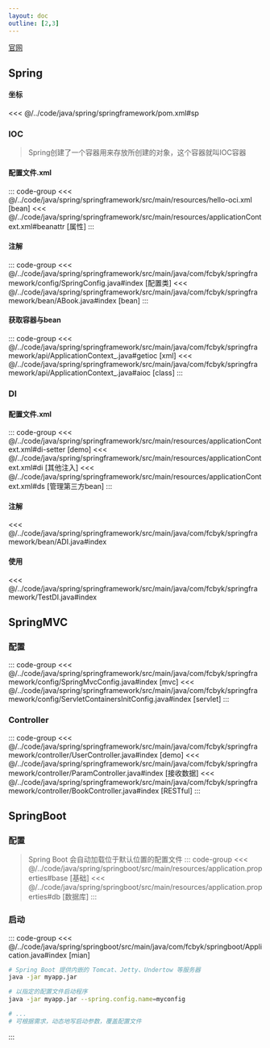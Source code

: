 ```yaml
---
layout: doc
outline: [2,3]
---
```


[官网](https://spring.io/)

## Spring

#### 坐标
<<< @/../code/java/spring/springframework/pom.xml#sp

### IOC
> Spring创建了一个容器用来存放所创建的对象，这个容器就叫IOC容器
#### 配置文件.xml
::: code-group
<<< @/../code/java/spring/springframework/src/main/resources/hello-oci.xml [bean]
<<< @/../code/java/spring/springframework/src/main/resources/applicationContext.xml#beanattr [属性]
:::
#### 注解
::: code-group
<<< @/../code/java/spring/springframework/src/main/java/com/fcbyk/springframework/config/SpringConfig.java#index [配置类]
<<< @/../code/java/spring/springframework/src/main/java/com/fcbyk/springframework/bean/ABook.java#index [bean]
:::
#### 获取容器与bean
::: code-group
<<< @/../code/java/spring/springframework/src/main/java/com/fcbyk/springframework/api/ApplicationContext_.java#getioc [xml]
<<< @/../code/java/spring/springframework/src/main/java/com/fcbyk/springframework/api/ApplicationContext_.java#aioc [class]
:::

### DI
#### 配置文件.xml
::: code-group
<<< @/../code/java/spring/springframework/src/main/resources/applicationContext.xml#di-setter [demo]
<<< @/../code/java/spring/springframework/src/main/resources/applicationContext.xml#di [其他注入]
<<< @/../code/java/spring/springframework/src/main/resources/applicationContext.xml#ds [管理第三方bean]
:::
#### 注解
<<< @/../code/java/spring/springframework/src/main/java/com/fcbyk/springframework/bean/ADI.java#index
#### 使用
<<< @/../code/java/spring/springframework/src/main/java/com/fcbyk/springframework/TestDI.java#index

## SpringMVC

### 配置
::: code-group
<<< @/../code/java/spring/springframework/src/main/java/com/fcbyk/springframework/config/SpringMvcConfig.java#index [mvc]
<<< @/../code/java/spring/springframework/src/main/java/com/fcbyk/springframework/config/ServletContainersInitConfig.java#index [servlet]
:::

### Controller
::: code-group
<<< @/../code/java/spring/springframework/src/main/java/com/fcbyk/springframework/controller/UserController.java#index [demo]
<<< @/../code/java/spring/springframework/src/main/java/com/fcbyk/springframework/controller/ParamController.java#index [接收数据]
<<< @/../code/java/spring/springframework/src/main/java/com/fcbyk/springframework/controller/BookController.java#index [RESTful]
:::

## SpringBoot

### 配置
> Spring Boot 会自动加载位于默认位置的配置文件
::: code-group
<<< @/../code/java/spring/springboot/src/main/resources/application.properties#base [基础]
<<< @/../code/java/spring/springboot/src/main/resources/application.properties#db [数据库]
:::

### 启动
::: code-group
<<< @/../code/java/spring/springboot/src/main/java/com/fcbyk/springboot/Application.java#index [mian]
```sh [sh]
# Spring Boot 提供内嵌的 Tomcat、Jetty、Undertow 等服务器
java -jar myapp.jar

# 以指定的配置文件启动程序
java -jar myapp.jar --spring.config.name=myconfig

# ...
# 可根据需求，动态地写启动参数，覆盖配置文件
```
:::